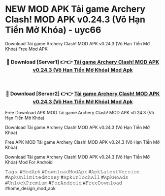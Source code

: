 # NEW MOD APK Tải game Archery Clash! MOD APK v0.24.3 (Vô Hạn Tiền Mở Khóa) - uyc66
Download Tải game Archery Clash! MOD APK v0.24.3 (Vô Hạn Tiền Mở Khóa) Free Mod APK

<div align="center">
<h3>🔴 Download [Server1] 👉👉 <a href="https://apk-comot.site?title=Tải_game_Archery_Clash!_MOD_APK_v0.24.3_(Vô_Hạn_Tiền_Mở_Khóa)">Tải game Archery Clash! MOD APK v0.24.3 (Vô Hạn Tiền Mở Khóa) Mod Apk</a></h3><br>

<h3>🔴 Download [Server2] 👉👉 <a href="https://apk-comot.site?title=Tải_game_Archery_Clash!_MOD_APK_v0.24.3_(Vô_Hạn_Tiền_Mở_Khóa)">Tải game Archery Clash! MOD APK v0.24.3 (Vô Hạn Tiền Mở Khóa) Mod Apk</a></h3>
</div>


Free Download APK MOD Tải game Archery Clash! MOD APK v0.24.3 (Vô Hạn Tiền Mở Khóa)

Download Tải game Archery Clash! MOD APK v0.24.3 (Vô Hạn Tiền Mở Khóa) 

Free APK MOD Tải game Archery Clash! MOD APK v0.24.3 (Vô Hạn Tiền Mở Khóa) 

Download Tải game Archery Clash! MOD APK v0.24.3 (Vô Hạn Tiền Mở Khóa) Mod For Android

𝚃𝚊𝚐𝚜: #𝙼𝚘𝚍𝙰𝚙𝚔 #𝙳𝚘𝚠𝚗𝚕𝚘𝚊𝚍𝙼𝚘𝚍𝙰𝚙𝚔 #𝙰𝚙𝚔𝙻𝚊𝚝𝚎𝚜𝚝𝚅𝚎𝚛𝚜𝚒𝚘𝚗 #𝙰𝚙𝚔𝚄𝚗𝚕𝚒𝚖𝚒𝚝𝚎𝚍𝙼𝚘𝚗𝚎𝚢 #𝙰𝚙𝚔𝚄𝚗𝚕𝚘𝚌𝚔𝙰𝚕𝚕 #𝙰𝚙𝚔𝙽𝚘𝙰𝚍𝚜 #𝚄𝚗𝚕𝚘𝚌𝚔𝙿𝚛𝚎𝚖𝚒𝚞𝚖 #𝙵𝚘𝚛𝙰𝚗𝚍𝚛𝚘𝚒𝚍 #𝙵𝚛𝚎𝚎𝙳𝚘𝚠𝚗𝚕𝚘𝚊𝚍 #home_design_mod_apk